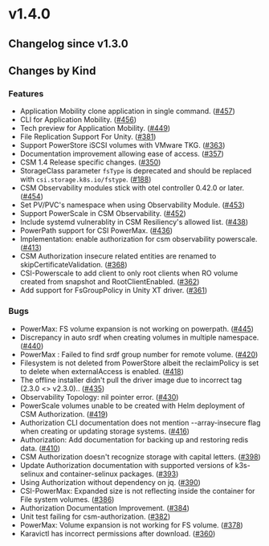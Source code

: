 # v1.4.0 

## Changelog since v1.3.0 

## Changes by Kind 

### Features 

- Application Mobility clone application in single command. ([#457](https://github.com/dell/csm/issues/457))
- CLI for Application Mobility. ([#456](https://github.com/dell/csm/issues/456))
- Tech preview for Application Mobility. ([#449](https://github.com/dell/csm/issues/449))
- File Replication Support For Unity. ([#381](https://github.com/dell/csm/issues/381))
- Support PowerStore iSCSI volumes with VMware TKG. ([#363](https://github.com/dell/csm/issues/363))
- Documentation improvement allowing ease of access. ([#357](https://github.com/dell/csm/issues/357))
- CSM 1.4 Release specific changes. ([#350](https://github.com/dell/csm/issues/350))
- StorageClass parameter `fsType` is deprecated and should be replaced with `csi.storage.k8s.io/fstype`. ([#188](https://github.com/dell/csm/issues/188))
- CSM Observability modules stick with otel controller 0.42.0 or later. ([#454](https://github.com/dell/csm/issues/454))
- Set PV/PVC's namespace when using Observability Module. ([#453](https://github.com/dell/csm/issues/453))
- Support PowerScale in CSM Observability. ([#452](https://github.com/dell/csm/issues/452))
- Include systemd vulnerablity in CSM Resiliency's allowed list. ([#438](https://github.com/dell/csm/issues/438))
- PowerPath support for CSI PowerMax. ([#436](https://github.com/dell/csm/issues/436))
- Implementation: enable authorization for csm observability powerscale. ([#413](https://github.com/dell/csm/issues/413))
- CSM Authorization insecure related entities are renamed to skipCertificateValidation. ([#368](https://github.com/dell/csm/issues/368))
- CSI-Powerscale to add client to only root clients when RO volume created from snapshot and RootClientEnabled. ([#362](https://github.com/dell/csm/issues/362))
- Add support for FsGroupPolicy in Unity XT driver. ([#361](https://github.com/dell/csm/issues/361))

### Bugs 

- PowerMax: FS volume expansion is not working on powerpath. ([#445](https://github.com/dell/csm/issues/445))
- Discrepancy  in auto srdf when creating volumes in multiple namespace. ([#440](https://github.com/dell/csm/issues/440))
- PowerMax : Failed to find srdf group number for remote volume. ([#420](https://github.com/dell/csm/issues/420))
- Filesystem is not deleted from PowerStore albeit the reclaimPolicy is set to delete when externalAccess is enabled. ([#418](https://github.com/dell/csm/issues/418))
- The offline installer didn't pull the driver image due to incorrect tag (2.3.0 <> v2.3.0).. ([#435](https://github.com/dell/csm/issues/435))
- Observability Topology: nil pointer error. ([#430](https://github.com/dell/csm/issues/430))
- PowerScale volumes unable to be created with Helm deployment of CSM Authorization. ([#419](https://github.com/dell/csm/issues/419))
- Authorization CLI documentation does not mention --array-insecure flag when creating or updating storage systems. ([#416](https://github.com/dell/csm/issues/416))
- Authorization: Add documentation for backing up and restoring redis data. ([#410](https://github.com/dell/csm/issues/410))
- CSM Authorization doesn't recognize storage with capital letters. ([#398](https://github.com/dell/csm/issues/398))
- Update Authorization documentation with supported versions of k3s-selinux and container-selinux packages. ([#393](https://github.com/dell/csm/issues/393))
- Using Authorization without dependency on jq. ([#390](https://github.com/dell/csm/issues/390))
- CSI-PowerMax: Expanded size is not reflecting inside the container for File system volumes. ([#386](https://github.com/dell/csm/issues/386))
- Authorization Documentation Improvement. ([#384](https://github.com/dell/csm/issues/384))
- Unit test failing for csm-authorization. ([#382](https://github.com/dell/csm/issues/382))
- PowerMax: Volume expansion is not working for FS volume. ([#378](https://github.com/dell/csm/issues/378))
- Karavictl has incorrect permissions after download. ([#360](https://github.com/dell/csm/issues/360))
